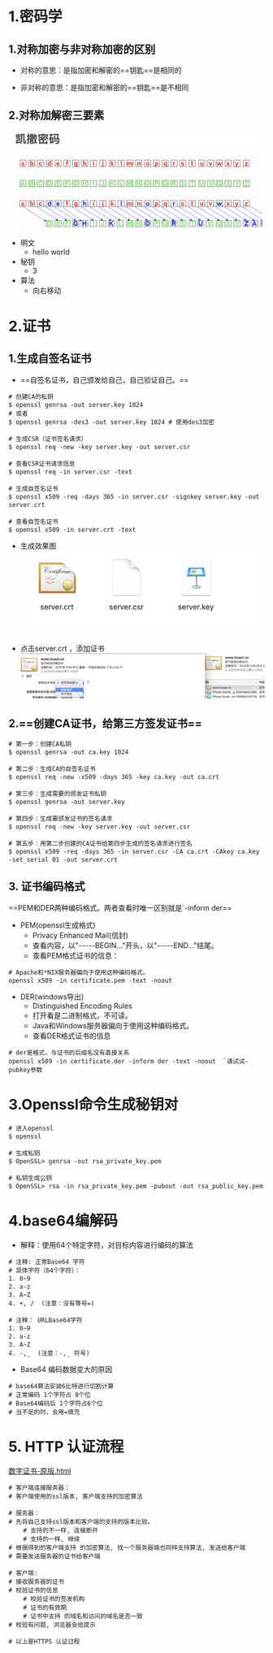 # 

# 1.密码学

 ## 1.对称加密与非对称加密的区别

- 对称的意思：是指加密和解密的==钥匙==是相同的

- 非对称的意思：是指加密和解密的==钥匙==是不相同



## 2.对称加解密三要素
![截屏2019-10-27下午7.26.31](截屏2019-10-27下午7.26.31-2175663.png)

- 明文	
  - hello world
- 秘钥
  - 3
- 算法
  - 向右移动



# 2.证书

## 1.生成自签名证书

- ==自签名证书，自己颁发给自己，自己验证自己。==

```shell
# 创建CA的私钥
$ openssl genrsa -out server.key 1024
# 或者
$ openssl genrsa -des3 -out server.key 1024 # 使用des3加密

# 生成CSR（证书签名请求）
$ openssl req -new -key server.key -out server.csr

# 查看CSR证书请求信息
$ openssl req -in server.csr -text

# 生成自签名证书
$ openssl x509 -req -days 365 -in server.csr -signkey server.key -out server.crt

# 查看自签名证书
$ openssl x509 -in server.crt -text
```

- 生成效果图
![截屏2019-10-27下午5.41.04](截屏2019-10-27下午5.41.04.png)

- 点击server.crt ，添加证书
![截屏2019-10-27下午5.42.54](截屏2019-10-27下午5.42.54.png)



## 2.==创建CA证书，给第三方签发证书==

```shell
# 第一步：创建CA私钥
$ openssl genrsa -out ca.key 1024

# 第二步：生成CA的自签名证书
$ openssl req -new -x509 -days 365 -key ca.key -out ca.crt

# 第三步：生成需要的颁发证书私钥
$ openssl genrsa -out server.key 

# 第四步：生成要颁发证书的签名请求
$ openssl req -new -key server.key -out server.csr

# 第五步：用第二步创建的CA证书给第四步生成的签名请求进行签名
$ openssl x509 -req -days 365 -in server.csr -CA ca.crt -CAkey ca.key -set_serial 01 -out server.crt
```



## 3. 证书编码格式

==PEM和DER两种编码格式。两者查看时唯一区别就是`-inform der==

- PEM(openssl生成格式)
  - Privacy Enhanced Mail(信封)
  - 查看内容，以"-----BEGIN..."开头，以"-----END..."结尾。
  - 查看PEM格式证书的信息：

```shell
# Apache和*NIX服务器偏向于使用这种编码格式。
openssl x509 -in certificate.pem -text -noout
```

- DER(windows导出)
  - Distinguished Encoding Rules
  - 打开看是二进制格式，不可读。
  - Java和Windows服务器偏向于使用这种编码格式。
  - 查看DER格式证书的信息

```shell
# der是格式，与证书的后缀名没有直接关系
openssl x509 -in certificate.der -inform der -text -noout  `请试试-pubkey参数
```



# 3.Openssl命令生成秘钥对

```shell
# 进入openssl
$ openssl

# 生成私钥
$ OpenSSL> genrsa -out rsa_private_key.pem

# 私钥生成公钥
$ OpenSSL> rsa -in rsa_private_key.pem -pubout -out rsa_public_key.pem 
```



# 4.base64编解码

- 解释：使用64个特定字符，对目标内容进行编码的算法

```shell
# 注释: 正常Base64 字符
# 具体字符（64个字符）：
1. 0~9
2. a-z
3. A~Z
4. +, /  (注意：没有等号=)

# 注释： URLBase64字符
1. 0~9
2. a-z
3. A~Z
4. -,_  (注意：-,_ 符号)
```

- Base64 编码数据变大的原因

 ```shell
# base64算法安装6比特进行切割计算
# 正常编码 1个字符占 8个位
# Base64编码后 1个字符占6个位
# 当不足的时，会用=填充
 ```



# 5. HTTP 认证流程

 [数字证书-原版.html](数字证书-原版.html) 

```shell
# 客户端连接服务器：
# 客户端使用的ssl版本, 客户端支持的加密算法

# 服务器：
# 先将自己支持ssl版本和客户端的支持的版本比较。
	# 支持的不一样, 连接断开
	# 支持的一样, 继续
# 根据得到的客户端支持 的加密算法, 找一个服务器端也同样支持算法, 发送给客户端
# 需要发送服务器的证书给客户端

# 客户端:
# 接收服务器的证书
# 校验证书的信息
	# 校验证书的签发机构
	# 证书的有效期
	# 证书中支持 的域名和访问的域名是否一致
# 校验有问题, 浏览器会给提示

# 以上是HTTPS 认证过程
```



